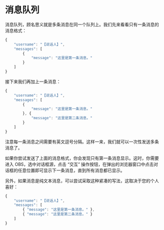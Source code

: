 # 消息队列

消息队列，顾名思义就是多条消息在同一个队列上。我们先来看看只有一条消息的消息格式：

``` javascript
{
    "username": "【说话人】",
    "messages": [
        {
            "message": "这里是第一条消息。"
        }
    ]
}
```

接下来我们再加上一条消息：

``` javascript linenums="1" hl_lines="6 7 8"
{
    "username": "【说话人】",
    "messages": [
        {
            "message": "这里是第一条消息。"
        }, {
            "message": "这里是第二条消息。"
        }
    ]
}
```

注意每一条消息之间需要有英文逗号分隔。这样一来，我们就可以一次性发送多条消息了。

如果你尝试发送了上面的消息格式，你会发现只有第一条消息显示。这时，你需要进入 OBS，选中对话框源，点击 “交互” 操作按钮，在弹出的浏览器窗口中点击对话框的任意位置即可显示下一条消息，直到所有消息都已显示。

另外，如果消息是纯文本消息，可以尝试采取这种紧凑的写法，这取决于您的个人喜好：

``` javascript linenums="1"
{
    "username": "【说话人】",
    "messages": [
        { "message": "这里是第一条消息。" },
        { "message": "这里是第二条消息。" }
    ]
}
```